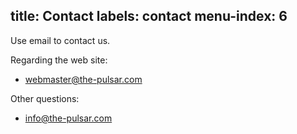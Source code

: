 title: Contact
labels: contact
menu-index: 6
---
Use email to contact us.

Regarding the web site:

- [webmaster@the-pulsar.com](mailto:webmaster@the-pulsar.com)

Other questions:

- [info@the-pulsar.com](mailto:info@the-pulsar.com)
